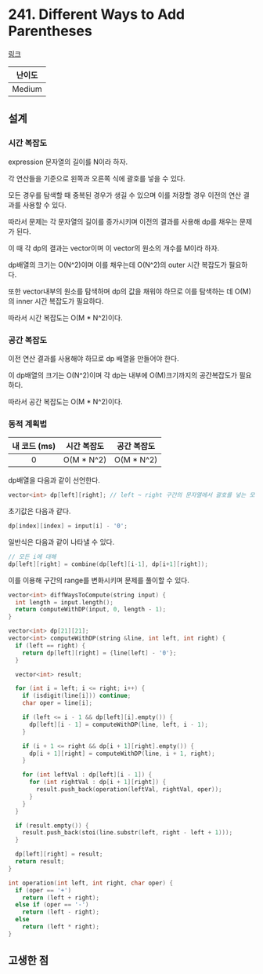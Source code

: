 # 241. Different Ways to Add Parentheses

[링크](https://leetcode.com/problems/different-ways-to-add-parentheses/)

| 난이도 |
| :----: |
| Medium |

## 설계

### 시간 복잡도

expression 문자열의 길이를 N이라 하자.

각 연산들을 기준으로 왼쪽과 오른쪽 식에 괄호를 넣을 수 있다.

모든 경우를 탐색할 때 중복된 경우가 생길 수 있으며 이를 저장할 경우 이전의 연산 결과를 사용할 수 있다.

따라서 문제는 각 문자열의 길이를 증가시키며 이전의 결과를 사용해 dp를 채우는 문제가 된다.

이 때 각 dp의 결과는 vector이며 이 vector의 원소의 개수를 M이라 하자.

dp배열의 크기는 O(N^2)이며 이를 채우는데 O(N^2)의 outer 시간 복잡도가 필요하다.

또한 vector내부의 원소를 탐색하며 dp의 값을 채워야 하므로 이를 탐색하는 데 O(M)의 inner 시간 복잡도가 필요하다.

따라서 시간 복잡도는 O(M \* N^2)이다.

### 공간 복잡도

이전 연산 결과를 사용해야 하므로 dp 배열을 만들어야 한다.

이 dp배열의 크기는 O(N^2)이며 각 dp는 내부에 O(M)크기까지의 공간복잡도가 필요하다.

따라서 공간 복잡도는 O(M \* N^2)이다.

### 동적 계획법

| 내 코드 (ms) | 시간 복잡도 | 공간 복잡도 |
| :----------: | :---------: | :---------: |
|      0       | O(M \* N^2) | O(M \* N^2) |

dp배열을 다음과 같이 선언한다.

```cpp
vector<int> dp[left][right]; // left ~ right 구간의 문자열에서 괄호를 넣는 모든 경우를 탐색해 만들 수 있는 수들의 집합
```

초기값은 다음과 같다.

```cpp
dp[index][index] = input[i] - '0';
```

일반식은 다음과 같이 나타낼 수 있다.

```cpp
// 모든 i에 대해
dp[left][right] = combine(dp[left][i-1], dp[i+1][right]);
```

이를 이용해 구간의 range를 변화시키며 문제를 풀이할 수 있다.

```cpp
vector<int> diffWaysToCompute(string input) {
  int length = input.length();
  return computeWithDP(input, 0, length - 1);
}

vector<int> dp[21][21];
vector<int> computeWithDP(string &line, int left, int right) {
  if (left == right) {
    return dp[left][right] = {line[left] - '0'};
  }

  vector<int> result;

  for (int i = left; i <= right; i++) {
    if (isdigit(line[i])) continue;
    char oper = line[i];

    if (left <= i - 1 && dp[left][i].empty()) {
      dp[left][i - 1] = computeWithDP(line, left, i - 1);
    }

    if (i + 1 <= right && dp[i + 1][right].empty()) {
      dp[i + 1][right] = computeWithDP(line, i + 1, right);
    }

    for (int leftVal : dp[left][i - 1]) {
      for (int rightVal : dp[i + 1][right]) {
        result.push_back(operation(leftVal, rightVal, oper));
      }
    }
  }

  if (result.empty()) {
    result.push_back(stoi(line.substr(left, right - left + 1)));
  }

  dp[left][right] = result;
  return result;
}

int operation(int left, int right, char oper) {
  if (oper == '+')
    return (left + right);
  else if (oper == '-')
    return (left - right);
  else
    return (left * right);
}
```

## 고생한 점
